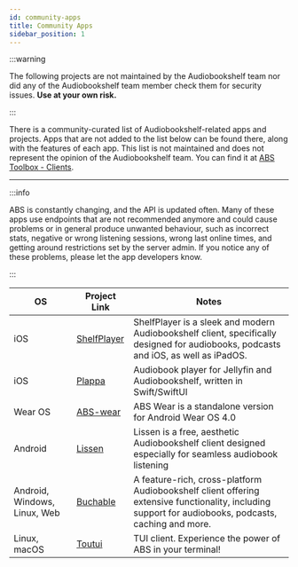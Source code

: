 ```yaml
---
id: community-apps
title: Community Apps
sidebar_position: 1
---
```


:::warning

The following projects are not maintained by the Audiobookshelf team nor did any of the Audiobookshelf team member check them for security issues. **Use at your own risk.**

:::

There is a community-curated list of Audiobookshelf-related apps and projects. Apps that are not added to the list below can be found there, along with the features of each app. This list is not maintained and does not represent the opinion of the Audiobookshelf team. You can find it at [ABS Toolbox - Clients](https://abstoolbox.vito0912.de/clients).

---

:::info

ABS is constantly changing, and the API is updated often. Many of these apps use endpoints that are not recommended anymore and could cause problems or in general produce unwanted behaviour, such as incorrect stats, negative or wrong listening sessions, wrong last online times, and getting around restrictions set by the server admin. If you notice any of these problems, please let the app developers know.

:::



| OS                           | Project Link                                            | Notes                                                                                                                                                |
| ---------------------------- | ------------------------------------------------------- | ---------------------------------------------------------------------------------------------------------------------------------------------------- |
| iOS                          | [ShelfPlayer](https://github.com/rasmuslos/ShelfPlayer) | ShelfPlayer is a sleek and modern Audiobookshelf client, specifically designed for audiobooks, podcasts and iOS, as well as iPadOS.                  |
| iOS                          | [Plappa](https://plappa.me/)                            | Audiobook player for Jellyfin and Audiobookshelf, written in Swift/SwiftUI                                                                           |
| Wear OS                      | [ABS-wear](https://github.com/RasmusKoit/abs_wear)      | ABS Wear is a standalone version for Android Wear OS 4.0                                                                                             |
| Android                      | [Lissen](https://github.com/GrakovNe/lissen-android)    | Lissen is a free, aesthetic Audiobookshelf client designed especially for seamless audiobook listening                                               |
| Android, Windows, Linux, Web | [Buchable](https://github.com/Vito0912/abs_flutter)     | A feature-rich, cross-platform Audiobookshelf client offering extensive functionality, including support for audiobooks, podcasts, caching and more. |
| Linux, macOS                 | [Toutui](https://github.com/AlbanDAVID/Toutui)          | TUI client. Experience the power of ABS in your terminal!                                                                                            |
